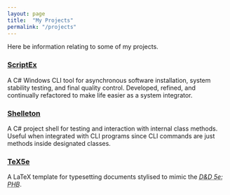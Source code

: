 ```yaml
---
layout: page
title:  "My Projects"
permalink: "/projects"
---
```

Here be information relating to some of my projects.




### **[ScriptEx](/projects/scriptex)**
A C# Windows CLI tool for asynchronous software installation, system stability testing, and final quality control. Developed, refined, and continually refactored to make life easier as a system integrator.



### **[Shelleton](/projects/shelleton)**
A C# project shell for testing and interaction with internal class methods. Useful when integrated with CLI programs since CLI commands are just methods inside designated classes.


### **[TeX5e](/projects/tex5e)**
A LaTeX template for typesetting documents stylised to mimic the <abbr title="Dungeons & Dragons 5th Edition Player's Handbook"><em>D&D 5e: PHB</em></abbr>.
